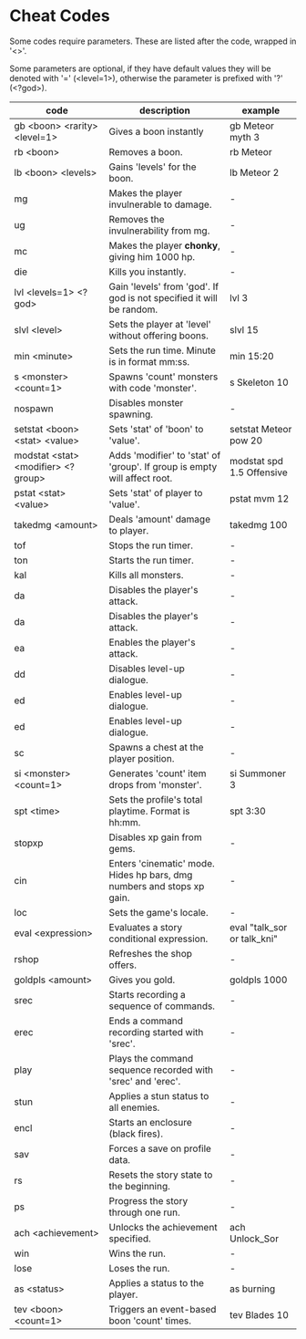 # Cheat Codes

Some codes require parameters. These are listed after the code, wrapped in '<>'.

Some parameters are optional, if they have default values they will be denoted with '=' (<level=1>), otherwise the parameter is prefixed with '?' (<?god>).

| code                                  | description                                                               | example                     | 
|---------------------------------------|---------------------------------------------------------------------------|-----------------------------|
| gb \<boon> \<rarity> \<level=1>       | Gives a boon instantly                                                    | gb Meteor myth 3            | 
| rb \<boon>                            | Removes a boon.                                                           | rb Meteor                   | 
| lb \<boon> \<levels>                  | Gains 'levels' for the boon.                                              | lb Meteor 2                 | 
| mg                                    | Makes the player invulnerable to damage.                                  | -                           | 
| ug                                    | Removes the invulnerability from mg.                                      | -                           | 
| mc                                    | Makes the player **chonky**, giving him 1000 hp.                          | -                           | 
| die                                   | Kills you instantly.                                                      | -                           | 
| lvl \<levels=1> \<?god>               | Gain 'levels' from 'god'. If god is not specified it will be random.      | lvl 3                       | 
| slvl \<level>                         | Sets the player at 'level' without offering boons.                        | slvl 15                     | 
| min \<minute>                         | Sets the run time. Minute is in format mm:ss.                             | min 15:20                   | 
| s \<monster> \<count=1>               | Spawns 'count' monsters with code 'monster'.                              | s Skeleton 10               | 
| nospawn                               | Disables monster spawning.                                                | -                           | 
| setstat \<boon> \<stat> \<value>      | Sets 'stat' of 'boon' to 'value'.                                         | setstat Meteor pow 20       | 
| modstat \<stat> \<modifier> \<?group> | Adds 'modifier' to 'stat' of 'group'. If group is empty will affect root. | modstat spd 1.5 Offensive   | 
| pstat \<stat> \<value>                | Sets 'stat' of player to 'value'.                                         | pstat mvm 12                | 
| takedmg \<amount>                     | Deals 'amount' damage to player.                                          | takedmg 100                 | 
| tof                                   | Stops the run timer.                                                      | -                           | 
| ton                                   | Starts the run timer.                                                     | -                           | 
| kal                                   | Kills all monsters.                                                       | -                           | 
| da                                    | Disables the player's attack.                                             | -                           | 
| da                                    | Disables the player's attack.                                             | -                           | 
| ea                                    | Enables the player's attack.                                              | -                           | 
| dd                                    | Disables level-up dialogue.                                               | -                           | 
| ed                                    | Enables level-up dialogue.                                                | -                           | 
| ed                                    | Enables level-up dialogue.                                                | -                           | 
| sc                                    | Spawns a chest at the player position.                                    | -                           | 
| si \<monster> \<count=1>              | Generates 'count' item drops from 'monster'.                              | si Summoner 3               | 
| spt \<time>                           | Sets the profile's total playtime. Format is hh:mm.                       | spt 3:30                    | 
| stopxp                                | Disables xp gain from gems.                                               | -                           | 
| cin                                   | Enters 'cinematic' mode. Hides hp bars, dmg numbers and stops xp gain.    | -                           | 
| loc                                   | Sets the game's locale.                                                   | -                           | 
| eval \<expression>                    | Evaluates a story conditional expression.                                 | eval "talk_sor or talk_kni" | 
| rshop                                 | Refreshes the shop offers.                                                | -                           | 
| goldpls \<amount>                     | Gives you gold.                                                           | goldpls 1000                | 
| srec                                  | Starts recording a sequence of commands.                                  | -                           | 
| erec                                  | Ends a command recording started with 'srec'.                             | -                           | 
| play                                  | Plays the command sequence recorded with 'srec' and 'erec'.               | -                           | 
| stun                                  | Applies a stun status to all enemies.                                     | -                           | 
| encl                                  | Starts an enclosure (black fires).                                        | -                           | 
| sav                                   | Forces a save on profile data.                                            | -                           | 
| rs                                    | Resets the story state to the beginning.                                  | -                           | 
| ps                                    | Progress the story through one run.                                       | -                           | 
| ach \<achievement>                    | Unlocks the achievement specified.                                        | ach Unlock_Sor              | 
| win                                   | Wins the run.                                                             | -                           | 
| lose                                  | Loses the run.                                                            | -                           | 
| as \<status>                          | Applies a status to the player.                                           | as burning                  | 
| tev \<boon> \<count=1>                | Triggers an event-based boon 'count' times.                               | tev Blades 10               | 
